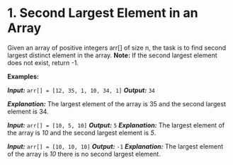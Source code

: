 # 1. Second Largest Element in an Array

Given an array of positive integers arr[] of size n, the task is to find second largest distinct element in the array.
**Note:** If the second largest element does not exist, return -1.
    
**Examples:**

***Input:*** `arr[] = [12, 35, 1, 10, 34, 1]`
***Output:*** `34`
    
***Explanation:*** The largest element of the array is 35 and the second largest element is 34.
    
***Input:*** `arr[] = [10, 5, 10]`
***Output:*** `5`
***Explanation:*** The largest element of the array is *10* and the second largest element is *5*.


***Input:*** `arr[] = [10, 10, 10]`
***Output:*** `-1`
***Explanation:*** The largest element of the array is *10* there is no second largest element.
